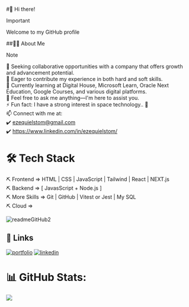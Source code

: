 #👋 Hi there!
> [!IMPORTANT]
> Welcome to my GitHub profile

 ##👨‍💻 About Me
>[!NOTE]
>👯 Seeking collaborative opportunities with a company that offers growth and advancement potential.<br>🤝 Eager to contribute my experience in both hard and soft skills.<br>🌱 Currently learning at Digital House, Microsoft Learn, Oracle Next Education, Google Courses, and various digital platforms.<br>💬 Feel free to ask me anything—I'm here to assist you.<br>⚡ Fun fact: I have a strong interest in space technology.. 🚀<br>📫 Connect with me at: <br>✔️ ezequielstom@gmail.com<br>✔️ https://www.linkedin.com/in/ezequielstom/

# 🛠 Tech Stack
⛏ Frontend => HTML | CSS | JavaScript | Tailwind | React | NEXT.js <br>
⛏ Backend =>  [ JavasScript + Node.js ]  <br>
⛏ More Skills => Git | GitHub | Vitest or Jest | My SQL <br>
⛏ Cloud =>

![readmeGitHub2](https://user-images.githubusercontent.com/100095709/204632785-b5974065-bc2a-423a-806d-11fd2b8f85f8.png)

## 🔗 Links
[![portfolio](https://img.shields.io/badge/my_portfolio-000?style=for-the-badge&logo=ko-fi&logoColor=white)](https://ezestom.github.io/portfolio/#)
[![linkedin](https://img.shields.io/badge/linkedin-0A66C2?style=for-the-badge&logo=linkedin&logoColor=white)](https://www.linkedin.com/in/ezequielstom/)


# 📊 GitHub Stats:
![](https://github-readme-streak-stats.herokuapp.com/?user=ezestom&theme=radical&hide_border=false)<br/>

